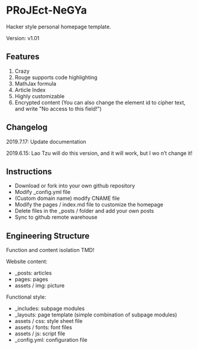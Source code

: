 # PRoJEct-NeGYa

Hacker style personal homepage template.

Version: v1.01

## Features

1. Crazy
2. Rouge supports code highlighting
3. MathJax formula
4. Article Index
5. Highly customizable
6. Encrypted content (You can also change the element id to cipher text, and write "No access to this field!")

## Changelog

2019.7.17: Update documentation

2019.6.15: Lao Tzu will do this version, and it will work, but I wo n’t change it!

## Instructions

* Download or fork into your own github repository
* Modify _config.yml file
* (Custom domain name) modify CNAME file
* Modify the pages / index.md file to customize the homepage
* Delete files in the _posts / folder and add your own posts
* Sync to github remote warehouse

## Engineering Structure

Function and content isolation TMD!

Website content:
* _posts: articles
* pages: pages
* assets / img: picture

Functional style:
* _includes: subpage modules
* _layouts: page template (simple combination of subpage modules)
* assets / css: style sheet file
* assets / fonts: font files
* assets / js: script file
* _config.yml: configuration file

